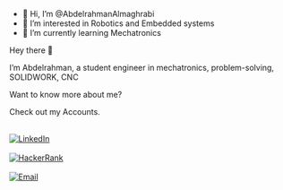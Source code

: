 - 👋 Hi, I’m @AbdelrahmanAlmaghrabi
- 👀 I’m interested in Robotics and Embedded systems
- 🌱 I’m currently learning Mechatronics
 


Hey there 👋

I’m Abdelrahman, a student engineer in mechatronics, problem-solving, SOLIDWORK, CNC

Want to know more about me?

Check out my Accounts.

 
<html>
 
<body>
    <br>
    <!-- رابط LinkedIn -->
    <a href="https://www.linkedin.com/in/abdul-rahman-yousef-almaghrabi/">
        <img src="https://img.shields.io/badge/LinkedIn-Abdul%20Rahman%20Yousef%20Almaghrabi-blue?logo=Linkedin&logoColor=blue&labelColor=black" alt="LinkedIn">
    </a>
    </br>
    <br>
    <!-- رابط HackerRank -->
    <a href="https://www.hackerrank.com/Your_Username"> <!-- قم بتغيير Your_Username إلى اسم المستخدم الخاص بك على HackerRank -->
        <img src="https://img.shields.io/badge/HackerRank-Your_Username-brightgreen?logo=HackerRank&logoColor=Green&labelColor=black" alt="HackerRank"> <!-- قم بتغيير Your_Username إلى اسم المستخدم الخاص بك على HackerRank -->
    </a>
    </br>
    <br>
    <!-- رابط البريد الإلكتروني -->
    <a href="mailto:bodbaosh258@gmail.com">
        <img src="https://img.shields.io/badge/Email-bodbaosh258@gmail.com-red?logo=Gmail&logoColor=white&labelColor=black" alt="Email">
    </a>
    </br>
</body>
</html>


